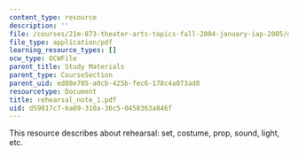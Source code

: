 ```yaml
---
content_type: resource
description: ''
file: /courses/21m-873-theater-arts-topics-fall-2004-january-iap-2005/d59817c76a09310a36c50458363a846f_rehearsal_note_1.pdf
file_type: application/pdf
learning_resource_types: []
ocw_type: OCWFile
parent_title: Study Materials
parent_type: CourseSection
parent_uid: ed08e705-a0cb-425b-fec6-178c4a073ad8
resourcetype: Document
title: rehearsal_note_1.pdf
uid: d59817c7-6a09-310a-36c5-0458363a846f
---
```

This resource describes about rehearsal: set, costume, prop, sound, light, etc.